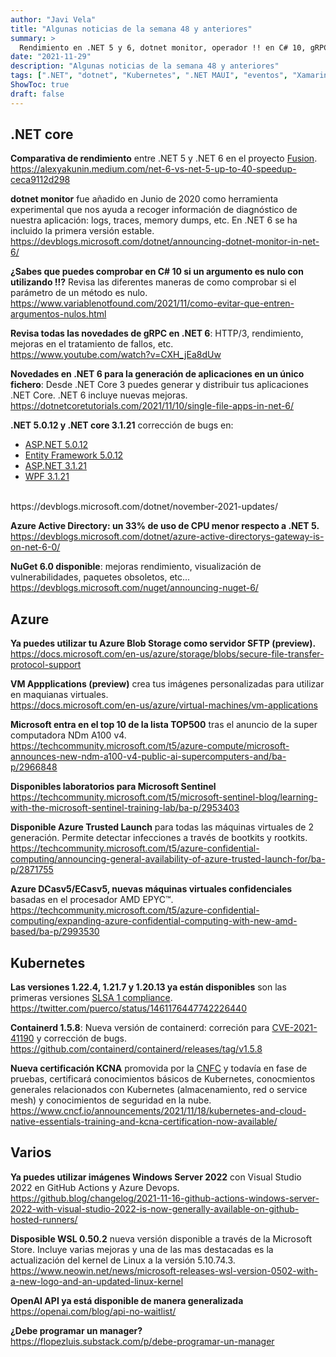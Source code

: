 ```yaml
---
author: "Javi Vela"
title: "Algunas noticias de la semana 48 y anteriores"
summary: >
  Rendimiento en .NET 5 y 6, dotnet monitor, operador !! en C# 10, gRPC en .NET 6, NuGet 6, SFTP en Azure Blog Storage, nuevas máquinas virtuales, labs para Microsoft Sentinel, Azure Trusted Launch, nuevas versiones de Kubernetes y ContainerD, certificación KCNA, OpenAI, WSL 0.5.2, etc.
date: "2021-11-29"
description: "Algunas noticias de la semana 48 y anteriores"
tags: [".NET", "dotnet", "Kubernetes", ".NET MAUI", "eventos", "Xamarin", "Azure"]
ShowToc: true
draft: false
---
```

## .NET core
**Comparativa de rendimiento** entre .NET 5 y .NET 6 en el proyecto [Fusion](https://github.com/servicetitan/Stl.Fusion).
<br/>
https://alexyakunin.medium.com/net-6-vs-net-5-up-to-40-speedup-ceca9112d298
<!-- tags: dotnet, microsoft, performance -->

**dotnet monitor** fue añadido en Junio de 2020 como herramienta experimental que nos ayuda a recoger información de diagnóstico de nuestra aplicación: logs, traces, memory dumps, etc. En .NET 6 se ha incluido la primera versión estable.
<br/>
https://devblogs.microsoft.com/dotnet/announcing-dotnet-monitor-in-net-6/
<!-- tags: dotnet, microsoft, monitor -->

**¿Sabes que puedes comprobar en C# 10 si un argumento es nulo con utilizando !!?** Revisa las diferentes maneras de como comprobar si el parámetro de un método es nulo. 
https://www.variablenotfound.com/2021/11/como-evitar-que-entren-argumentos-nulos.html
<!-- tags: dotnet, microsoft, csharp, arguments -->

**Revisa todas las novedades de gRPC en .NET 6**: HTTP/3, rendimiento, mejoras en el tratamiento de fallos, etc.
<br/>
https://www.youtube.com/watch?v=CXH_jEa8dUw
<!-- tags: dotnet, microsoft, gRPC -->

**Novedades en .NET 6 para la generación de aplicaciones en un único fichero**: Desde .NET Core 3 puedes generar y distribuir tus aplicaciones .NET Core. .NET 6 incluye nuevas mejoras.
<br/>
https://dotnetcoretutorials.com/2021/11/10/single-file-apps-in-net-6/
<!-- tags: dotnet, microsoft, build, deploy -->


**.NET 5.0.12 y .NET core 3.1.21** corrección de bugs en:
- [ASP.NET 5.0.12](https://github.com/dotnet/aspnetcore/issues?q=milestone%3A5.0.12++is%3Aclosed+label%3Aservicing-approved+)
- [Entity Framework 5.0.12](https://github.com/dotnet/efcore/issues?q=milestone%3A5.0.12++is%3Aclosed+label%3Aservicing-approved+)
- [ASP.NET 3.1.21](https://github.com/dotnet/aspnetcore/issues?q=milestone%3A3.1.21++is%3Aclosed+label%3Aservicing-approved+)
- [WPF 3.1.21](https://github.com/dotnet/wpf/issues?q=milestone%3A3.1.21++is%3Aclosed+label%3Aservicing-approved+)
<br/>
https://devblogs.microsoft.com/dotnet/november-2021-updates/
<!-- tags: dotnet, microsoft, updates -->


**Azure Active Directory: un 33% de uso de CPU menor respecto a .NET 5.**
<br/>
https://devblogs.microsoft.com/dotnet/azure-active-directorys-gateway-is-on-net-6-0/
<!-- tags: dotnet, azure, microsoft, ad, ActiveDirectory -->

**NuGet 6.0 disponible**: mejoras rendimiento, visualización de vulnerabilidades, paquetes obsoletos, etc...
<br/>
https://devblogs.microsoft.com/nuget/announcing-nuget-6/
<!-- tags: dotnet, microsoft, nuget, packages -->

## Azure
**Ya puedes utilizar tu Azure Blob Storage como servidor SFTP (preview).** 
<br/>
https://docs.microsoft.com/en-us/azure/storage/blobs/secure-file-transfer-protocol-support
<!-- tags: azure, blob, sftp, microsoft -->

**VM Appplications (preview)** crea tus imágenes personalizadas para utilizar en maquianas virtuales.
<br/>
https://docs.microsoft.com/en-us/azure/virtual-machines/vm-applications
<!-- tags: azure, virtualmachines, vm, microsoft, applications -->

**Microsoft entra en el top 10 de la lista TOP500** tras el anuncio de la super computadora NDm A100 v4.
<br/>
https://techcommunity.microsoft.com/t5/azure-compute/microsoft-announces-new-ndm-a100-v4-public-ai-supercomputers-and/ba-p/2966848
<!-- tags: azure, virtualmachines, vm, microsoft, top500, ia -->

**Disponibles laboratorios para Microsoft Sentinel**
<br/>
https://techcommunity.microsoft.com/t5/microsoft-sentinel-blog/learning-with-the-microsoft-sentinel-training-lab/ba-p/2953403
<!-- tags: azure, labs, microsoft, sentinel -->

**Disponible Azure Trusted Launch** para todas las máquinas virtuales de 2 generación. Permite detectar infecciones a través de bootkits y rootkits.
<br/>
https://techcommunity.microsoft.com/t5/azure-confidential-computing/announcing-general-availability-of-azure-trusted-launch-for/ba-p/2871755
<!-- tags: azure, microsoft, TrustedLaunch secureboot -->

**Azure DCasv5/ECasv5, nuevas máquinas virtuales confidenciales** basadas en el procesador AMD EPYC™.
<br/>
https://techcommunity.microsoft.com/t5/azure-confidential-computing/expanding-azure-confidential-computing-with-new-amd-based/ba-p/2993530
<!-- tags: azure, virtualmachines, vm, microsoft, ConfidentialComputing epyc -->

## Kubernetes
**Las versiones 1.22.4, 1.21.7 y 1.20.13 ya están disponibles** son las primeras versiones [SLSA 1 compliance](https://github.com/kubernetes/release/issues/2267).
<br/>
https://twitter.com/puerco/status/1461176447742226440
<!-- tags: cloud, kubernetes, SLSA -->

**Containerd 1.5.8**: Nueva versión de containerd: correción para [CVE-2021-41190](https://github.com/opencontainers/distribution-spec/security/advisories/GHSA-mc8v-mgrf-8f4m) y corrección de bugs.
<br/>
https://github.com/containerd/containerd/releases/tag/v1.5.8
<!-- tags: cloud, kubernetes, containerd -->

**Nueva certificación KCNA** promovida por la [CNFC](https://www.cncf.io/) y todavía en fase de pruebas, certificará conocimientos básicos de Kubernetes, conocmientos generales relacionados con Kubernetes (almacenamiento, red o service mesh) y conocimientos de seguridad en la nube.
<br/>
https://www.cncf.io/announcements/2021/11/18/kubernetes-and-cloud-native-essentials-training-and-kcna-certification-now-available/
<!-- tags: cloud, kubernetes, kcna, certificaciones -->

## Varios
**Ya puedes utilizar imágenes Windows Server 2022** con Visual Studio 2022 en GitHub Actions y Azure Devops.
<br/>
https://github.blog/changelog/2021-11-16-github-actions-windows-server-2022-with-visual-studio-2022-is-now-generally-available-on-github-hosted-runners/
<!-- tags: cloud, github, azure, windows, windowsServer, visualstudio -->

**Disposible WSL 0.50.2** nueva versión disponible a través de la Microsoft Store. Incluye varias mejoras y una de las mas destacadas es la actualización del kernel de Linux a la versión 5.10.74.3.
<br/>
https://www.neowin.net/news/microsoft-releases-wsl-version-0502-with-a-new-logo-and-an-updated-linux-kernel
<!-- tags: cloud, microsoft, wsl -->

**OpenAI API ya está disponible de manera generalizada**
<br/>
https://openai.com/blog/api-no-waitlist/
<!-- tags: openai -->

**¿Debe programar un manager?**
<br/>
https://flopezluis.substack.com/p/debe-programar-un-manager
<!-- mentions: flopezluis -->